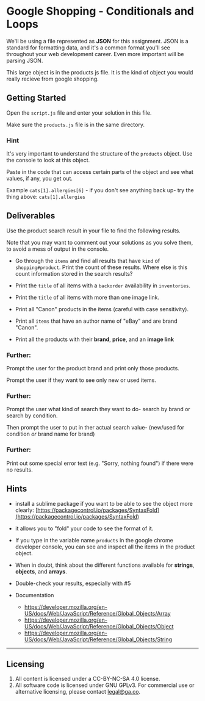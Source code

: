 # Google Shopping - Conditionals and Loops

We'll be using a file represented as **JSON** for this assignment. JSON is a standard for formatting data, and it's a common format you'll see throughout your web development career. Even more important will be parsing JSON.

This large object is in the products js file. It is the kind of object you would really recieve from google shopping.


## Getting Started
Open the `script.js` file and enter your solution in this file.

Make sure the `products.js` file is in the same directory.


### Hint
It's very important to understand the structure of the `products` object.
Use the console to look at this object. 

Paste in the code that can access certain parts of the object and see what values, if any, you get out.

Example `cats[1].allergies[6]` - if you don't see anything back up- try the thing above: `cats[1].allergies`

## Deliverables

Use the product search result in your file to find the following results.

Note that you may want to comment out your solutions as you solve them, to avoid a mess of output in the console.

- Go through the `items` and find all results that have `kind` of `shopping#product`. Print the count of these results. Where else is this count information stored in the search results?

- Print the `title` of all items with a `backorder` availability in `inventories`.

- Print the `title` of all items with more than one image link.

- Print all "Canon" products in the items (careful with case sensitivity).

- Print all `items` that have an author name of "eBay" and are brand "Canon".

- Print all the products with their **brand**, **price**, and an **image link**

### Further:
Prompt the user for the product brand and print only those products.

Prompt the user if they want to see only new or used items.

### Further:
Prompt the user what kind of search they want to do- search by brand or search by condition.

Then prompt the user to put in ther actual search value- (new/used for condition *or* brand name for brand)

### Further:
Print out some special error text (e.g. "Sorry, nothing found") if there were no results.


## Hints
* install a sublime package if you want to be able to see the object more clearly: [https://packagecontrol.io/packages/SyntaxFold](https://packagecontrol.io/packages/SyntaxFold)

* it allows you to "fold" your code to see the format of it.

* If you type in the variable name `products` in the google chrome developer console, you can see and inspect all the items in the product object.
* When in doubt, think about the different functions available for **strings**, **objects**, and **arrays**.
* Double-check your results, especially with #5
* Documentation
  * https://developer.mozilla.org/en-US/docs/Web/JavaScript/Reference/Global_Objects/Array
  * https://developer.mozilla.org/en-US/docs/Web/JavaScript/Reference/Global_Objects/Object
  * https://developer.mozilla.org/en-US/docs/Web/JavaScript/Reference/Global_Objects/String

---

## Licensing
1. All content is licensed under a CC-BY-NC-SA 4.0 license.
2. All software code is licensed under GNU GPLv3. For commercial use or alternative licensing, please contact legal@ga.co.
